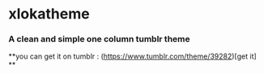xlokatheme
==========

### A clean and simple one column tumblr theme 

**you can get it on tumblr : (https://www.tumblr.com/theme/39282)[get it] **

